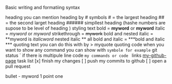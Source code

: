 Basic writing and formatiing syntax

 heading
    you can mention heading by # symbols 
    # = the largest heading
    ## = the second larget heading
    ###### simpllest heading 
    (hashe numbers are supose to be level of heading )
 styling text
    bold = **myword** or __myword__
    italic = *myword* or _myword_
    strikethrough = ~~mywork~~
    bold and nested italic = **myword is _italicword_ nested italic **
    all bold and italic = ***bold and italic ***
 quoting text
    you can do this with by 
    > myquote 
 quoting code
    when you want to show any command you can show with ` symbole for example
     ` git status `
     if there is multipule line code ```my commands or code ```
 links
  [my-github-page](https://github.com/qasim-aziz)
 task list
    [x] finish my changes
    [ ] push my commits to github
    [ ] open a pull request
    
 bullet
    - myword
    1 point one

